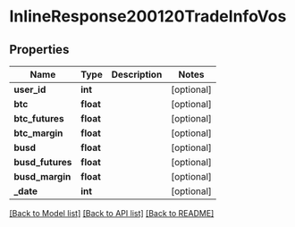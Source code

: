# InlineResponse200120TradeInfoVos

## Properties
Name | Type | Description | Notes
------------ | ------------- | ------------- | -------------
**user_id** | **int** |  | [optional] 
**btc** | **float** |  | [optional] 
**btc_futures** | **float** |  | [optional] 
**btc_margin** | **float** |  | [optional] 
**busd** | **float** |  | [optional] 
**busd_futures** | **float** |  | [optional] 
**busd_margin** | **float** |  | [optional] 
**_date** | **int** |  | [optional] 

[[Back to Model list]](../README.md#documentation-for-models) [[Back to API list]](../README.md#documentation-for-api-endpoints) [[Back to README]](../README.md)

